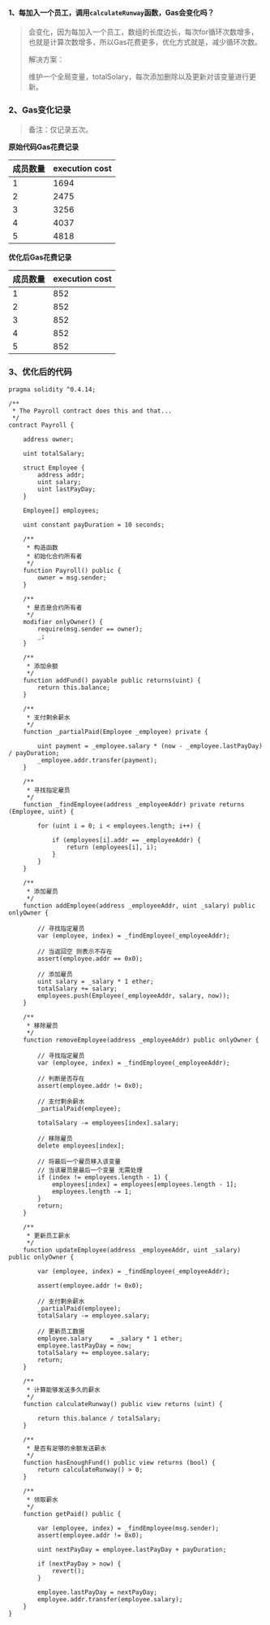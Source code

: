#### 1、每加入一个员工，调用`calculateRunway`函数，Gas会变化吗？

> 会变化，因为每加入一个员工，数组的长度边长，每次for循环次数增多，也就是计算次数增多，所以Gas花费更多，优化方式就是，减少循环次数。
>
> 解决方案：
>
> 维护一个全局变量，totalSolary，每次添加删除以及更新对该变量进行更新。

### 2、Gas变化记录

> 备注：仅记录五次。

**原始代码Gas花费记录**

| 成员数量 | execution cost |
| ---- | -------------- |
| 1    | 1694           |
| 2    | 2475           |
| 3    | 3256           |
| 4    | 4037           |
| 5    | 4818           |

**优化后Gas花费记录**

| 成员数量 | execution cost |
| ---- | -------------- |
| 1    | 852            |
| 2    | 852            |
| 3    | 852            |
| 4    | 852            |
| 5    | 852            |

### 3、优化后的代码

```solidity
pragma solidity ^0.4.14;

/**
 * The Payroll contract does this and that...
 */
contract Payroll {

	address owner;

	uint totalSalary;

	struct Employee {
		address addr;
		uint salary;
		uint lastPayDay;
	}

	Employee[] employees;

	uint constant payDuration = 10 seconds;

	/**
	 * 构造函数
	 * 初始化合约所有者
	 */
	function Payroll() public {
		owner = msg.sender;
	}

	/**
	 * 是否是合约所有者
	 */
	modifier onlyOwner() { 
		require(msg.sender == owner);
		_; 
	}

	/**
	 * 添加余额
	 */
	function addFund() payable public returns(uint) {
		return this.balance;
	}

	/**
	 * 支付剩余薪水
	 */
	function _partialPaid(Employee _employee) private {
		
		uint payment = _employee.salary * (now - _employee.lastPayDay) / payDuration;
		_employee.addr.transfer(payment);
	}	

	/**
	 * 寻找指定雇员
	 */
	function _findEmployee(address _employeeAddr) private returns (Employee, uint) {

		for (uint i = 0; i < employees.length; i++) {

			if (employees[i].addr == _employeeAddr) {
				return (employees[i], i);
			}
		}
	}

	/**
	 * 添加雇员
	 */
	function addEmployee(address _employeeAddr, uint _salary) public onlyOwner {

		// 寻找指定雇员
		var (employee, index) = _findEmployee(_employeeAddr);

		// 当返回空 则表示不存在
		assert(employee.addr == 0x0);	

		// 添加雇员
		uint salary = _salary * 1 ether;
		totalSalary += salary;
		employees.push(Employee(_employeeAddr, salary, now));
	} 

	/**
	 * 移除雇员
	 */
	function removeEmployee(address _employeeAddr) public onlyOwner {

		// 寻找指定雇员
		var (employee, index) = _findEmployee(_employeeAddr);

		// 判断是否存在
		assert(employee.addr != 0x0);

		// 支付剩余薪水
		_partialPaid(employee);

		totalSalary -= employees[index].salary;
		
		// 移除雇员
		delete employees[index];

		// 将最后一个雇员移入该变量
		// 当该雇员是最后一个变量 无需处理
		if (index != employees.length - 1) {	
			employees[index] = employees[employees.length - 1];
			employees.length -= 1;
		}
		return;
	}

	/**
	 * 更新员工薪水
	 */
	function updateEmployee(address _employeeAddr, uint _salary) public onlyOwner {

		var (employee, index) = _findEmployee(_employeeAddr);

		assert(employee.addr != 0x0);

		// 支付剩余薪水
		_partialPaid(employee);
		totalSalary -= employee.salary;

		// 更新员工数据
		employee.salary 	= _salary * 1 ether;
		employee.lastPayDay = now;
		totalSalary += employee.salary;
		return;
	}

	/**
	 * 计算能够发送多久的薪水
	 */
	function calculateRunway() public view returns (uint) {

		return this.balance / totalSalary;
	}	

	/**
	 * 是否有足够的余额发送薪水
	 */
	function hasEnoughFund() public view returns (bool) {
		return calculateRunway() > 0;
	}	

	/**
	 * 领取薪水
	 */
	function getPaid() public {

		var (employee, index) = _findEmployee(msg.sender);
		assert(employee.addr != 0x0);

		uint nextPayDay = employee.lastPayDay + payDuration;

		if (nextPayDay > now) {
			revert();
		}

		employee.lastPayDay = nextPayDay; 
		employee.addr.transfer(employee.salary);
	}
}
```
